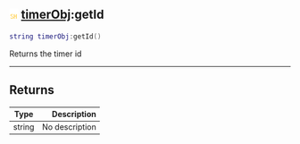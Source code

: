 ## ![shared](../../.gitbook/assets/shared.png) [timerObj](https://iaswiki.rawr.dev/readme/timerobj):getId

```lua
string timerObj:getId()
```

Returns the timer id

------
## Returns

| Type   | Description |
| ------ | ----------: |
| string | No description |

